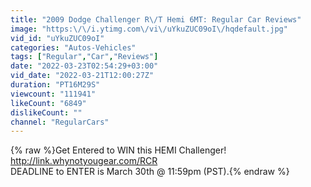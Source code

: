 ```yaml
---
title: "2009 Dodge Challenger R\/T Hemi 6MT: Regular Car Reviews"
image: "https:\/\/i.ytimg.com\/vi\/uYkuZUC09oI\/hqdefault.jpg"
vid_id: "uYkuZUC09oI"
categories: "Autos-Vehicles"
tags: ["Regular","Car","Reviews"]
date: "2022-03-23T02:54:29+03:00"
vid_date: "2022-03-21T12:00:27Z"
duration: "PT16M29S"
viewcount: "111941"
likeCount: "6849"
dislikeCount: ""
channel: "RegularCars"
---
```

{% raw %}Get Entered to WIN this HEMI Challenger!<br /><a rel="nofollow" target="blank" href="http://link.whynotyougear.com/RCR">http://link.whynotyougear.com/RCR</a><br />DEADLINE to ENTER is March 30th @ 11:59pm (PST).{% endraw %}
